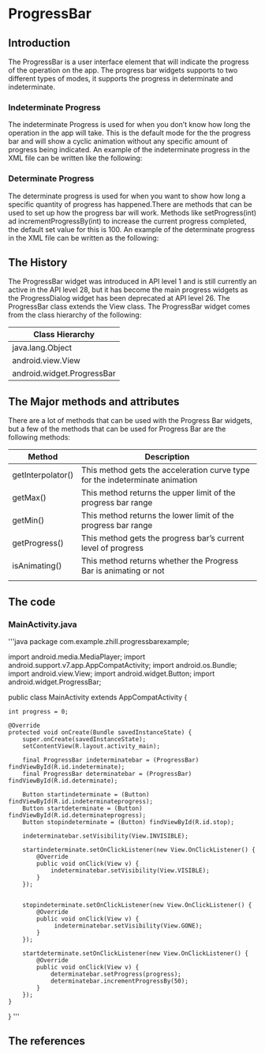 # ProgressBar

## Introduction 
The ProgressBar is a user interface element that will indicate the progress of the operation on the app. The progress bar widgets supports to two different types of modes, it supports the progress in determinate and indeterminate. 

### Indeterminate Progress
The indeterminate Progress is used for when you don’t know how long the operation in the app will take. This is the default mode for the the progress bar and will show a cyclic animation without any specific amount of progress being indicated. An example of the indeterminate progress in the XML file can be written like the following: 

<ProgressBar
	android:id=“@id/indeterminateBar”
	android:layout_width=“wrap_content”
	android:layout_height=“wrap_content” />

### Determinate Progress
The determinate progress is used for when you want to show how long a specific quantity of progress has happened.There are methods that can be used to set up how the progress bar will work. Methods like setProgress(int) ad incrementProgressBy(int) to increase the current progress completed, the default set value for this is 100. An example of the determinate progress in the XML file can be written as the following:

<ProgressBar
	android:id=“@id/determinateBar”
	style=“@android:style/Widget.ProgressBar.Horizontal”
	android:layout_width=“wrap_content”
	android:layout_height=“wrap_content” 
android:progress=“25”/>

## The History 
The ProgressBar widget was introduced in API level 1 and is still currently an active in the API level 28, but it has become the main progress widgets as the ProgressDialog widget has been deprecated at API level 26. The ProgressBar class extends the View class. The ProgressBar widget comes from the class hierarchy of the following: 

| Class Hierarchy |
| --------------------  |
| java.lang.Object |
|android.view.View|
|android.widget.ProgressBar|

## The Major methods and attributes
There are a lot of methods that can be used with the Progress Bar widgets, but a few of the methods that can be used for Progress Bar are the following methods:

| Method | Description |
| ---------- | --------------- |
| getInterpolator() | This method gets the acceleration curve type for the indeterminate animation|
| getMax() | This method returns the upper limit of the progress bar range |
| getMin() | This method returns the lower limit of the progress bar range |
| getProgress() | This method gets the progress bar’s current level of progress |
| isAnimating() | This method returns whether the Progress Bar is animating or not |
|  |  |

## The code
### MainActivity.java
'''java
package com.example.zhill.progressbarexample;

import android.media.MediaPlayer;
import android.support.v7.app.AppCompatActivity;
import android.os.Bundle;
import android.view.View;
import android.widget.Button;
import android.widget.ProgressBar;

public class MainActivity extends AppCompatActivity {

    int progress = 0;

    @Override
    protected void onCreate(Bundle savedInstanceState) {
        super.onCreate(savedInstanceState);
        setContentView(R.layout.activity_main);

        final ProgressBar indeterminatebar = (ProgressBar) findViewById(R.id.indeterminate);
        final ProgressBar determinatebar = (ProgressBar) findViewById(R.id.determinate);

        Button startindeterminate = (Button) findViewById(R.id.indeterminateprogress);
        Button startdeterminate = (Button) findViewById(R.id.determinateprogress);
        Button stopindeterminate = (Button) findViewById(R.id.stop);

        indeterminatebar.setVisibility(View.INVISIBLE);

        startindeterminate.setOnClickListener(new View.OnClickListener() {
            @Override
            public void onClick(View v) {
                indeterminatebar.setVisibility(View.VISIBLE);
            }
        });


        stopindeterminate.setOnClickListener(new View.OnClickListener() {
            @Override
            public void onClick(View v) {
                 indeterminatebar.setVisibility(View.GONE);
            }
        });

        startdeterminate.setOnClickListener(new View.OnClickListener() {
            @Override
            public void onClick(View v) {
                determinatebar.setProgress(progress);
                determinatebar.incrementProgressBy(50);
            }
        });
    }


}
'''
## The references 
